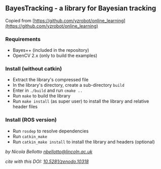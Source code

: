 ## BayesTracking - a library for Bayesian tracking

Copied from [https://github.com/yzrobot/online_learning](https://github.com/yzrobot/online_learning)

### Requirements
* Bayes++ (included in the repository)
* OpenCV 2.x (only to build the examples)

### Install (without catkin)
* Extract the library's compressed file
* In the library's directory, create a sub-directory `build`
* Enter in `./build` and run `cmake ..`
* Run `make` to build the library
* Run `make install` (as super user) to install the library and relative header files

### Install (ROS version)
* Run `rosdep` to resolve dependencies
* Run `catkin_make`
* Run `catkin_make install` to install the library and headers (optional)


_by Nicola Bellotto <nbellotto@lincoln.ac.uk>_

*cite with this DOI: [10.5281/zenodo.10318](http://dx.doi.org/10.5281/zenodo.10318)*
